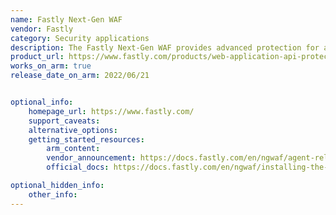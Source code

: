 ```yaml
---
name: Fastly Next-Gen WAF
vendor: Fastly 
category: Security applications
description: The Fastly Next-Gen WAF provides advanced protection for applications, APIs, and microservices, wherever they live, from a single unified solution.
product_url: https://www.fastly.com/products/web-application-api-protection
works_on_arm: true
release_date_on_arm: 2022/06/21


optional_info:
    homepage_url: https://www.fastly.com/
    support_caveats:
    alternative_options:
    getting_started_resources:
        arm_content: 
        vendor_announcement: https://docs.fastly.com/en/ngwaf/agent-release-notes#4300-2022-06-21
        official_docs: https://docs.fastly.com/en/ngwaf/installing-the-agent-on-ubuntu

optional_hidden_info:
    other_info:
---
```

